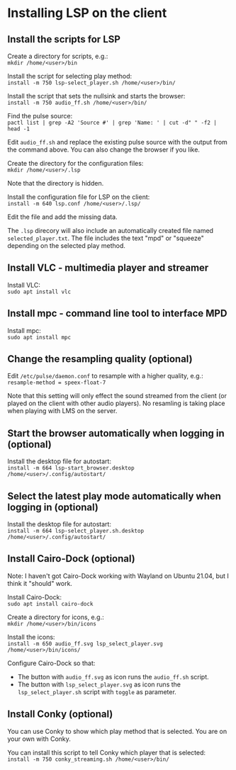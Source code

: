 # Installing LSP on the client
## Install the scripts for LSP
Create a directory for scripts, e.g.:<br/>
```mkdir /home/<user>/bin```

Install the script for selecting play method:<br/>
```install -m 750 lsp-select_player.sh /home/<user>/bin/```

Install the script that sets the nullsink and starts the browser:<br/>
```install -m 750 audio_ff.sh /home/<user>/bin/```

Find the pulse source:<br/>
```pactl list | grep -A2 'Source #' | grep 'Name: ' | cut -d" " -f2 | head -1```

Edit ```audio_ff.sh``` and replace the existing pulse source with the output from the command above. You can also change the browser if you like.

Create the directory for the configuration files:<br/>
```mkdir /home/<user>/.lsp```

Note that the directory is hidden.

Install the configuration file for LSP on the client:<br/>
```install -m 640 lsp.conf /home/<user>/.lsp/```

Edit the file and add the missing data.

The ```.lsp``` direcory will also include an automatically created file named ```selected_player.txt```. The file includes the text "mpd" or "squeeze" depending on the selected play method.

## Install VLC - multimedia player and streamer
Install VLC:<br/>
```sudo apt install vlc```

## Install mpc - command line tool to interface MPD
Install mpc:<br/>
```sudo apt install mpc```

## Change the resampling quality (optional)
Edit ```/etc/pulse/daemon.conf``` to resample with a higher quality, e.g.:<br/>
```resample-method = speex-float-7```

Note that this setting will only effect the sound streamed from the client (or played on the client with other audio players). No resamling is taking place when playing with LMS on the server.

## Start the browser automatically when logging in (optional)
Install the desktop file for autostart:<br/>
```install -m 664 lsp-start_browser.desktop /home/<user>/.config/autostart/```

## Select the latest play mode automatically when logging in (optional)
Install the desktop file for autostart:<br/>
```install -m 664 lsp-select_player.sh.desktop /home/<user>/.config/autostart/```

## Install Cairo-Dock (optional)
Note: I haven't got Cairo-Dock working with Wayland on Ubuntu 21.04, but I think it "should" work.

Install Cairo-Dock:<br/>
```sudo apt install cairo-dock```

Create a directory for icons, e.g.:<br/>
```mkdir /home/<user>/bin/icons```

Install the icons:<br/>
```install -m 650 audio_ff.svg lsp_select_player.svg /home/<user>/bin/icons/```

Configure Cairo-Dock so that:
* The button with ```audio_ff.svg``` as icon runs the ```audio_ff.sh``` script.
* The button with ```lsp_select_player.svg``` as icon runs the ```lsp_select_player.sh``` script with ```toggle``` as parameter.

## Install Conky (optional)
You can use Conky to show which play method that is selected. You are on your own with Conky.

You can install this script to tell Conky which player that is selected:<br/>
```install -m 750 conky_streaming.sh /home/<user>/bin/```
